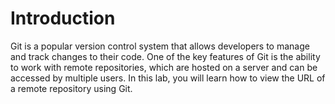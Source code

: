 # Introduction

Git is a popular version control system that allows developers to manage and track changes to their code. One of the key features of Git is the ability to work with remote repositories, which are hosted on a server and can be accessed by multiple users. In this lab, you will learn how to view the URL of a remote repository using Git.
